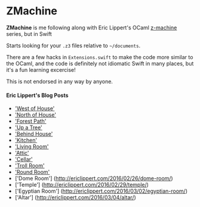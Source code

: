 # ZMachine

**ZMachine** is me following along with Eric Lippert's OCaml [z-machine](https://en.wikipedia.org/wiki/Z-machine) series, but in Swift

Starts looking for your `.z3` files relative to `~/documents`.

There are a few hacks in `Extensions.swift` to make the code more similar to the OCaml, and the code is definitely not idiomatic Swift in many places, but it's a fun learning excercise!

This is not endorsed in any way by anyone.

#### Eric Lippert's Blog Posts
* ['West of House'](http://ericlippert.com/2016/02/01/west-of-house/)
* ['North of House'](http://ericlippert.com/2016/02/03/north-of-house/)
* ['Forest Path'](http://ericlippert.com/2016/02/05/forest_path/)
* ['Up a Tree'](http://ericlippert.com/2016/02/09/up-a-tree/)
* ['Behind House'](http://ericlippert.com/2016/02/10/behind-house/)
* ['Kitchen'](http://ericlippert.com/2016/02/12/kitchen/)
* ['Living Room'](http://ericlippert.com/2016/02/15/living-room/)
* ['Attic'](http://ericlippert.com/2016/02/17/attic/)
* ['Cellar'](http://ericlippert.com/2016/02/19/cellar/)
* ['Troll Room'](http://ericlippert.com/2016/02/22/troll-room/)
* ['Round Room'](http://ericlippert.com/2016/02/24/round-room/)
* ['Dome Room'] (http://ericlippert.com/2016/02/26/dome-room/)
* ['Temple'] (http://ericlippert.com/2016/02/29/temple/)
* ['Egyptian Room'] (http://ericlippert.com/2016/03/02/egyptian-room/)
* ['Altar'] (http://ericlippert.com/2016/03/04/altar/)
